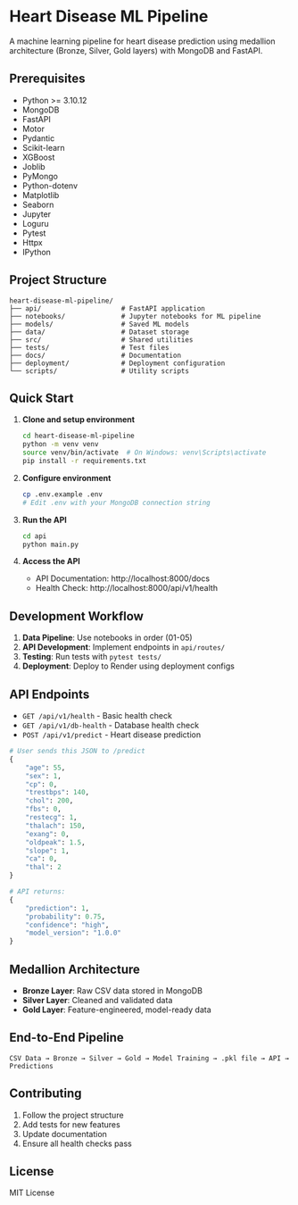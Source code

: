 # Heart Disease ML Pipeline

A machine learning pipeline for heart disease prediction using medallion architecture (Bronze, Silver, Gold layers) with MongoDB and FastAPI.

## Prerequisites

- Python >= 3.10.12
- MongoDB
- FastAPI
- Motor
- Pydantic
- Scikit-learn
- XGBoost
- Joblib
- PyMongo
- Python-dotenv
- Matplotlib
- Seaborn
- Jupyter
- Loguru
- Pytest
- Httpx
- IPython

## Project Structure

```
heart-disease-ml-pipeline/
├── api/                    # FastAPI application
├── notebooks/              # Jupyter notebooks for ML pipeline
├── models/                 # Saved ML models
├── data/                   # Dataset storage
├── src/                    # Shared utilities
├── tests/                  # Test files
├── docs/                   # Documentation
├── deployment/             # Deployment configuration
└── scripts/                # Utility scripts
```

## Quick Start

1. **Clone and setup environment**
   ```bash
   cd heart-disease-ml-pipeline
   python -m venv venv
   source venv/bin/activate  # On Windows: venv\Scripts\activate
   pip install -r requirements.txt
   ```

2. **Configure environment**
   ```bash
   cp .env.example .env
   # Edit .env with your MongoDB connection string
   ```

3. **Run the API**
   ```bash
   cd api
   python main.py
   ```

4. **Access the API**
   - API Documentation: http://localhost:8000/docs
   - Health Check: http://localhost:8000/api/v1/health

## Development Workflow

1. **Data Pipeline**: Use notebooks in order (01-05)
2. **API Development**: Implement endpoints in `api/routes/`
3. **Testing**: Run tests with `pytest tests/`
4. **Deployment**: Deploy to Render using deployment configs

## API Endpoints

- `GET /api/v1/health` - Basic health check
- `GET /api/v1/db-health` - Database health check
- `POST /api/v1/predict` - Heart disease prediction

```python
# User sends this JSON to /predict
{
    "age": 55,
    "sex": 1,
    "cp": 0,
    "trestbps": 140,
    "chol": 200,
    "fbs": 0,
    "restecg": 1,
    "thalach": 150,
    "exang": 0,
    "oldpeak": 1.5,
    "slope": 1,
    "ca": 0,
    "thal": 2
}

# API returns:
{
    "prediction": 1,
    "probability": 0.75,
    "confidence": "high",
    "model_version": "1.0.0"
}
```


## Medallion Architecture

- **Bronze Layer**: Raw CSV data stored in MongoDB
- **Silver Layer**: Cleaned and validated data
- **Gold Layer**: Feature-engineered, model-ready data


## End-to-End Pipeline

```CSV Data → Bronze → Silver → Gold → Model Training → .pkl file → API → Predictions```

## Contributing

1. Follow the project structure
2. Add tests for new features
3. Update documentation
4. Ensure all health checks pass

## License

MIT License
